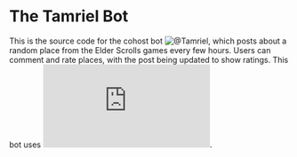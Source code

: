 # The Tamriel Bot
This is the source code for the cohost bot ![@Tamriel](https://cohost.org/Tamriel), which posts about a random place from the Elder Scrolls games every few hours.
Users can comment and rate places, with the post being updated to show ratings. This bot uses ![cohost.py](https://github.com/valknight/Cohost.py).
